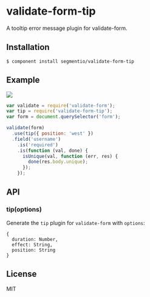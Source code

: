 # validate-form-tip

  A tooltip error message plugin for validate-form.

## Installation

    $ component install segmentio/validate-form-tip

## Example

![](https://i.cloudup.com/E8uGdvIfZM.png)

```js
var validate = require('validate-form');
var tip = require('validate-form-tip');
var form = document.querySelector('form');

validate(form)
  .use(tip({ position: 'west' })
  .field('username')
    .is('required')
    .is(function (val, done) {
      isUnique(val, function (err, res) {
        done(res.body.unique);
      });
    });
```

## API

### tip(options)
  
  Generate the `tip` plugin for `validate-form` with `options`:

    {
      duration: Number,
      effect: String,
      position: String
    }
  
## License

  MIT
